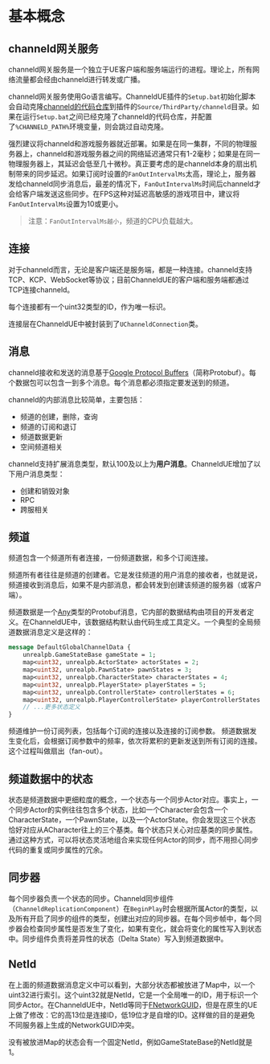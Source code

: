 # 基本概念
## channeld网关服务
channeld网关服务是一个独立于UE客户端和服务端运行的进程。理论上，所有网络流量都会经由channeld进行转发或广播。

channeld网关服务使用Go语言编写。ChanneldUE插件的`Setup.bat`初始化脚本会自动克隆[channeld的代码仓库](https://github.com/metaworking/channeld)到插件的`Source/ThirdParty/channeld`目录。如果在运行`Setup.bat`之间已经克隆了channeld的代码仓库，并配置了`%CHANNELD_PATH%`环境变量，则会跳过自动克隆。

强烈建议将channeld和游戏服务器就近部署。如果是在同一集群，不同的物理服务器上，channeld和游戏服务器之间的网络延迟通常只有1-2毫秒；如果是在同一物理服务器上，其延迟会低至几十微秒。真正要考虑的是channeld本身的扇出机制带来的同步延迟。如果订阅时设置的`FanOutIntervalMs`太高，理论上，服务器发给channeld同步消息后，最差的情况下，`FanOutIntervalMs`时间后channeld才会给客户端发送这些同步。在FPS这种对延迟高敏感的游戏项目中，建议将`FanOutIntervalMs`设置为10或更小。

>注意：`FanOutIntervalMs越小`，频道的CPU负载越大。

## 连接
对于channeld而言，无论是客户端还是服务端，都是一种连接。channeld支持TCP、KCP、WebSocket等协议；目前ChanneldUE的客户端和服务端都通过TCP连接channeld。

每个连接都有一个uint32类型的ID，作为唯一标识。

连接层在ChanneldUE中被封装到了`UChanneldConnection`类。

## 消息
channeld接收和发送的消息基于[Google Protocol Buffers](https://protobuf.dev/)（简称Protobuf）。每个数据包可以包含一到多个消息。每个消息都必须指定要发送到的频道。

channeld的内部消息比较简单，主要包括：
- 频道的创建，删除，查询
- 频道的订阅和退订
- 频道数据更新
- 空间频道相关

channeld支持扩展消息类型，默认100及以上为**用户消息**。ChanneldUE增加了以下用户消息类型：
- 创建和销毁对象
- RPC
- 跨服相关

## 频道
频道包含一个频道所有者连接，一份频道数据，和多个订阅连接。

频道所有者往往是频道的创建者。它是发往频道的用户消息的接收者，也就是说，频道接收到消息后，如果不是内部消息，都会转发到创建该频道的服务器（或客户端）。

频道数据是一个[Any](https://protobuf.dev/programming-guides/proto3/#any)类型的Protobuf消息，它内部的数据结构由项目的开发者定义。在ChanneldUE中，该数据结构默认由代码生成工具定义。一个典型的全局频道数据消息定义是这样的：
```protobuf
message DefaultGlobalChannelData {
    unrealpb.GameStateBase gameState = 1;
    map<uint32, unrealpb.ActorState> actorStates = 2;
    map<uint32, unrealpb.PawnState> pawnStates = 3;
    map<uint32, unrealpb.CharacterState> characterStates = 4;
    map<uint32, unrealpb.PlayerState> playerStates = 5;
    map<uint32, unrealpb.ControllerState> controllerStates = 6;
    map<uint32, unrealpb.PlayerControllerState> playerControllerStates = 7;
    // ...更多状态定义
}
```

频道维护一份订阅列表，包括每个订阅的连接以及连接的订阅参数。
频道数据发生变化后，会根据订阅参数中的频率，依次将累积的更新发送到所有订阅的连接。这个过程叫做扇出（fan-out）。

## 频道数据中的状态
状态是频道数据中更细粒度的概念，一个状态与一个同步Actor对应。事实上，一个同步Actor的实例往往包含多个状态，比如一个Character会包含一个CharacterState，一个PawnState，以及一个ActorState。你会发现这三个状态恰好对应从ACharacter往上的三个基类。每个状态只关心对应基类的同步属性。通过这种方式，可以将状态灵活地组合来实现任何Actor的同步，而不用担心同步代码的重复或同步属性的冗余。

## 同步器
每个同步器负责一个状态的同步。Channeld同步组件（`ChanneldReplicationComponent`）在`BeginPlay`时会根据所属Actor的类型，以及所有开启了同步的组件的类型，创建出对应的同步器。在每个同步帧中，每个同步器会检查同步属性是否发生了变化，如果有变化，就会将变化的属性写入到状态中。同步组件负责将差异性的状态（Delta State）写入到频道数据中。

## NetId
在上面的频道数据消息定义中可以看到，大部分状态都被放进了Map中，以一个uint32进行索引。这个uint32就是NetId，它是一个全局唯一的ID，用于标识一个同步Actor。在ChanneldUE中，NetId等同于[FNetworkGUID](https://docs.unrealengine.com/4.27/en-US/API/Runtime/Core/Misc/FNetworkGUID/)，但是在原生的UE上做了修改：它的高13位是连接ID，低19位才是自增的ID。这样做的目的是避免不同服务器上生成的NetworkGUID冲突。

没有被放进Map的状态会有一个固定NetId，例如GameStateBase的NetId就是1。
